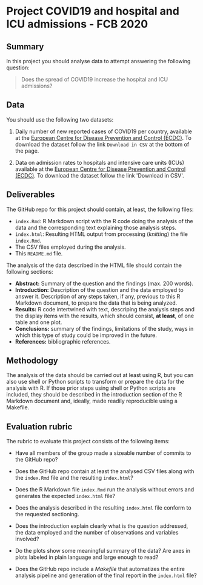 # Project COVID19 and hospital and ICU admissions - FCB 2020

## Summary

In this project you should analyse data to attempt answering the following question:

> Does the spread of COVID19 increase the hospital and ICU admissions?

## Data

You should use the following two datasets:

1. Daily number of new reported cases of COVID19 per country, available at the
[European Centre for Disease Prevention and Control (ECDC)](https://www.ecdc.europa.eu/en/publications-data/download-todays-data-geographic-distribution-covid-19-cases-worldwide).
To download the dataset follow the link `Download in CSV` at the bottom of the page.

2. Data on admission rates to hospitals and intensive care units (ICUs) available at the
[European Centre for Disease Prevention and Control (ECDC)](https://www.ecdc.europa.eu/en/publications-data/download-data-hospital-and-icu-admission-rates-and-current-occupancy-covid-19).
To download the dataset follow the link 'Download in CSV'.

## Deliverables

The GitHub repo for this project should contain, at least, the following files:

  * `index.Rmd`: R Markdown script with the R code doing the analysis of the data
    and the corresponding text explaining those analysis steps.
  * `index.html`: Resulting HTML output from processing (_knitting_) the file
    `index.Rmd`.
  * The CSV files employed during the analysis.
  * This `README.md` file.

The analysis of the data described in the HTML file should contain the following
sections:

  * **Abstract:** Summary of the question and the findings (max. 200 words).
  * **Introduction:** Description of the question and the data employed to answer it.
    Description of any steps taken, if any, previous to this R Markdown document,
    to prepare the data that is being analyzed.
  * **Results:** R code intertwined with text, descriping the analysis steps and the
    display items with the results, which should consist, **at least**, of one table
    and one plot.
  * **Conclusions:** summary of the findings, limitations of the study, ways in which
    this type of study could be improved in the future.
  * **References:** bibliographic references.

## Methodology

The analysis of the data should be carried out at least using R, but you can also
use shell or Python scripts to transform or prepare the data for the analysis with
R. If those prior steps using shell or Python scripts are included, they should be
described in the introduction section of the R Markdown document and, ideally,
made readily reproducible using a Makefile.

## Evaluation rubric

The rubric to evaluate this project consists of the following items:

* Have all members of the group made a sizeable number of commits to the GitHub repo?

* Does the GitHub repo contain at least the analysed CSV files along with the
  `index.Rmd` file and the resulting `index.html`?

* Does the R Markdown file `index.Rmd` run the analysis without errors and
  generates the expected `index.html` file?

* Does the analysis described in the resulting `index.html` file conform to
  the requested sectioning.

* Does the introduction explain clearly what is the question addressed, the
  data employed and the number of observations and variables involved?

* Do the plots show some meaningful summary of the data? Are axes in plots
  labeled in plain language and large enough to read?

* Does the GitHub repo include a _Makefile_ that automatizes the entire analysis
  pipeline and generation of the final report in the `index.html` file?
